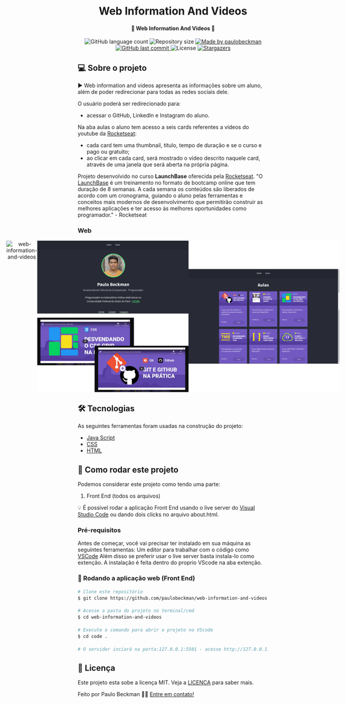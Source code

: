 <h1 align="center">
    Web Information And Videos
</h1>
 
<h4 align="center"> 
	🚀 Web Information And Videos 🚀
</h4>

<p align="center">
  <img alt="GitHub language count" src="https://img.shields.io/github/languages/count/paulobeckman/web-information-and-videos?color=%2304D361">

  <img alt="Repository size" src="https://img.shields.io/github/repo-size/paulobeckman/web-information-and-videos">

  	
  <a href="https://www.linkedin.com/in/paulobeckman/">
    <img alt="Made by paulobeckman" src="https://img.shields.io/badge/made%20by-paulobeckman-%2304D361">
  </a>
	
  
  <a href="https://github.com/paulobeckman/rocketseat-courses/commits/master">
    <img alt="GitHub last commit" src="https://img.shields.io/github/last-commit/paulobeckman/web-information-and-videos">
  </a>

  <img alt="License" src="https://img.shields.io/badge/license-MIT-brightgreen">
   <a href="https://github.com/paulobeckman/web-information-and-videos/stargazers">
    <img alt="Stargazers" src="https://img.shields.io/github/stars/paulobeckman/web-information-and-videos?style=social">
  </a>
</p>


## 💻 Sobre o projeto

 ▶ Web information and videos apresenta as informações sobre um aluno, além de poder redirecionar para todas as redes sociais dele.

O usuário poderá ser redirecionado para:
- acessar o GitHub, LinkedIn e Instagram do aluno.

Na aba aulas o aluno tem acesso a seis cards referentes a vídeos do youtube da [Rocketseat](rs):
- cada card tem uma thumbnail, título, tempo de duração e se o curso e pago ou gratuito;
- ao clicar em cada card, será mostrado o vídeo descrito naquele card, através de uma janela que será aberta na própria página.


Projeto desenvolvido no curso **LaunchBase** oferecida pela [Rocketseat](rs).
"O [LaunchBase](lb) é um treinamento no formato de bootcamp online que tem duração de 8 semanas. A cada semana os conteúdos são liberados de acordo com um cronograma, guiando o aluno pelas ferramentas e conceitos mais modernos de desenvolvimento que permitirão construir as melhores aplicações e ter acesso às melhores oportunidades como programador." - Rocketseat


### Web

<p align="center" style="display: flex; align-items: flex-start; justify-content: center;">
	
 <img alt="web-information-and-videos" title="#web-information-and-videos" src="./github-assets/projeto1.gif" width="800px">

  <img alt="rocketseat-courses" title="#web-information-and-videos" src="./github-assets/pagina1.png" width="400px">

  <img alt="web-information-and-videos" title="#web-information-and-videos" src="./github-assets/paginas2.png" width="400px">
</p>

## 🛠 Tecnologias

As seguintes ferramentas foram usadas na construção do projeto:

- [Java Script][js]
- [CSS][CSS]
- [HTML][HTML]


## 🚀 Como rodar este projeto

Podemos considerar este projeto como tendo uma parte:
1. Front End (todos os arquivos)

💡 É possível rodar a aplicação Front End usando o live server do [Visual Studio Code][vscode] ou dando dois clicks no arquivo about.html.

### Pré-requisitos

Antes de começar, você vai precisar ter instalado em sua máquina as seguintes ferramentas:
Um editor para trabalhar com o código como [VSCode][vscode]
Além disso se preferir usar o live server basta instala-lo como extenção. A instalação é feita dentro do proprio VScode na aba extenção.

### 🧭 Rodando a aplicação web (Front End)

```bash
# Clone este repositório
$ git clone https://github.com/paulobeckman/web-information-and-videos.git

# Acesse a pasta do projeto no terminal/cmd
$ cd web-information-and-videos

# Execute o comando para abrir o projeto no VScode
$ cd code .

# O servidor inciará na porta:127.0.0.1:5501 - acesse http://127.0.0.1:5501/
```


## 📝 Licença

Este projeto esta sobe a licença MIT. Veja a [LICENÇA](license) para saber mais.

Feito por Paulo Beckman 👋🏽 [Entre em contato!](https://www.linkedin.com/in/paulobeckman/)

[vscode]: https://code.visualstudio.com/
[vceditconfig]: https://marketplace.visualstudio.com/items?itemName=EditorConfig.EditorConfig
[license]: https://opensource.org/licenses/MIT
[rs]: https://rocketseat.com.br
[lb]: https://pages.rocketseat.com.br/launchbase/inscricao/5
[js]: https://developer.mozilla.org/pt-BR/docs/Aprender/JavaScript
[CSS]: https://developer.mozilla.org/pt-BR/docs/Web/CSS
[HTML]: https://developer.mozilla.org/pt-BR/docs/Web/HTML
